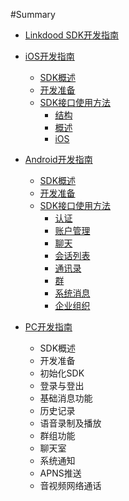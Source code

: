 #Summary
* [Linkdood SDK开发指南](README.md)
* [iOS开发指南]()
  * [SDK概述](ios/describe.md)
  * [开发准备](ios/prepare.md)
  * [SDK接口使用方法]()
    * [结构](ios/struct.md)
    * [概述](ios/struct.md#全局信息)
    * [iOS](ios/API.md)

* [Android开发指南]()
  * [SDK概述](android/describe.md)
  * [开发准备](android/prepare.md)
  * [SDK接口使用方法]()
    * [认证](android/certification.md)
    * [账户管理](android/certification.md#账户管理)
    * [聊天](android/chat.md)
    * [会话列表](android/chat.md#会话列表)
    * [通讯录](android/chat.md#通讯录)
    * [群](android/chat.md#群)
    * [系统消息](android/system.md)
    * [企业组织](android/system.md#企业组织)

* [PC开发指南]()
  * SDK概述
  * 开发准备
  * 初始化SDK
  * 登录与登出
  * 基础消息功能
  * 历史记录
  * 语音录制及播放
  * 群组功能
  * 聊天室
  * 系统通知
  * APNS推送
  * 音视频网络通话    
    
    
